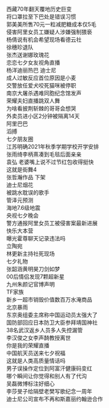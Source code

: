 西藏70年翻天覆地历史巨变  
将口罩拉至下巴处是错误习惯  
郭美美所售70元一粒减肥糖成本仅5毛  
侵害阿里女员工嫌疑人涉嫌强制猥亵  
杨倩说有机会希望现场看德云社  
徐穗珍退队  
张杰送谢娜玫瑰花  
恋恋七夕女友视角直播  
杨洋迪丽热巴 迪士尼  
成人过敏反应首位原因是小麦  
交警放任爱犬咬死猫咪被停职  
南京大屠杀遇难同胞纪念馆发声  
荣耀夫妇直播跳双人舞  
为啥看披荆斩棘的哥哥会想哭  
外卖员进小区2分钟被隔离14天  
阿里巴巴  
滔搏  
七夕朋友圈  
江苏明确2021年秋季学期学校开学安排  
张雨绮李柄熹凑到毛毯后面亲亲  
袁弘 老婆嘴上说不过节红包收得挺快  
这就是街舞4  
张哲瀚作品 下架  
迪士尼烟花  
被跳水耽误的歌手  
管泽元预测  
海地7.6级地震  
央视七夕晚会  
警方通报阿里女员工被侵害案最新进展  
快乐大本营  
曝光霍尊聊天记录违法吗  
立陶宛  
林更新主持社死现场  
七夕礼物  
张韶涵黄明昊刀剑如梦  
00后情侣发现7颗超新星  
九州朱颜记官博声明  
TF家族  
新乡一超市销毁价值数百万水淹商品  
北京暴雨  
东京奥组委主席称中国运动员太强大了  
国防部回应日本防卫大臣参拜靖国神社  
38名武汉返乡人员多人失控漏管  
李汉俊之女李声䭲教授离世  
你是我的荣耀直播  
中国航天员送来七夕祝福  
这就是人类高质量情话吗  
男子误操作定位到阿富汗健康码变红  
哪个瞬间让你觉得和别人有了代沟  
吴磊微博标注好细心  
李莎旻子给隔壁老樊写歌纪念一周年  
迪士尼公司宣布不再和斯嘉丽约翰逊合作  
